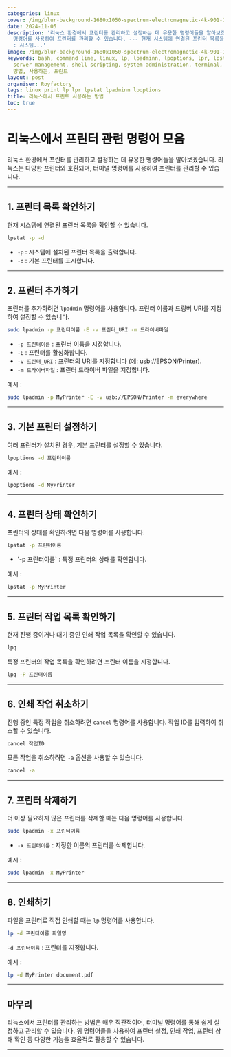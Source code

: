 ```yaml
---
categories: linux
cover: /img/blur-background-1680x1050-spectrum-electromagnetic-4k-901-1.jpg
date: 2024-11-05
description: '리눅스 환경에서 프린터를 관리하고 설정하는 데 유용한 명령어들을 알아보겠습니다. 리눅스는 다양한 프린터와 호환되며, 터미널
  명령어를 사용하여 프린터를 관리할 수 있습니다. --- 현재 시스템에 연결된 프린터 목록을 확인할 수 있습니다. lpstat -p -d - `-p`
  : 시스템...'
image: /img/blur-background-1680x1050-spectrum-electromagnetic-4k-901-1.jpg
keywords: bash, command line, linux, lp, lpadminn, lpoptions, lpr, lpstat, print,
  server management, shell scripting, system administration, terminal, unix, 리눅스에서,
  방법, 사용하는, 프린트
layout: post
organiser: Royfactory
tags: linux print lp lpr lpstat lpadminn lpoptions
title: 리눅스에서 프린트 사용하는 방법
toc: true
---
```


# 리눅스에서 프린터 관련 명령어 모음

리눅스 환경에서 프린터를 관리하고 설정하는 데 유용한 명령어들을 알아보겠습니다. 리눅스는 다양한 프린터와 호환되며, 터미널 명령어를 사용하여 프린터를 관리할 수 있습니다.

---

## 1. 프린터 목록 확인하기

현재 시스템에 연결된 프린터 목록을 확인할 수 있습니다.

```bash
lpstat -p -d
```
- `-p` : 시스템에 설치된 프린터 목록을 출력합니다.
- `-d` : 기본 프린터를 표시합니다.

---

## 2. 프린터 추가하기

프린터를 추가하려면 `lpadmin` 명령어를 사용합니다. 프린터 이름과 드링버 URI를 지정하여 설정할 수 있습니다.

```bash
sudo lpadmin -p 프린터이름 -E -v 프린터_URI -m 드라이버파일
```

- `-p 프린터이름` : 프린터 이름을 지정합니다.
- `-E` : 프린터를 활성화합니다.
- `-v 프린터_URI` : 프린터의 URI를 지정합니다 (예: usb://EPSON/Printer).
- `-m 드라이버파일` : 프린터 드라이버 파일을 지정합니다.

예시 :

```bash
sudo lpadmin -p MyPrinter -E -v usb://EPSON/Printer -m everywhere
```

---

## 3. 기본 프린터 설정하기

여러 프린터가 설치된 경우, 기본 프린터를 설정할 수 있습니다.

```bash
lpoptions -d 프린터이름
```

예시 :

```bash
lpoptions -d MyPrinter
```

---

## 4. 프린터 상태 확인하기

프린터의 상태를 확인하려면 다음 명령어를 사용합니다.

```bash
lpstat -p 프린터이름
```

- '-p 프린터이름` : 특정 프린터의 상태를 확인합니다.

예시 :

```bash
lpstat -p MyPrinter
```

---

## 5. 프린터 작업 목록 확인하기

현재 진행 중이거나 대기 중인 인쇄 작업 목록을 확인할 수 있습니다.

```bash
lpq
```

특정 프린터의 작업 목록을 확인하려면 프린터 이름을 지정합니다.

```bash
lpq -P 프린터이름
```

---

## 6. 인쇄 작업 취소하기

진행 중인 특정 작업을 취소하려면 `cancel` 명령어를 사용합니다. 작업 ID를 입력하여 취소할 수 있습니다.

```bash
cancel 작업ID
```

모든 작업을 취소하려면 `-a` 옵션을 사용할 수 있습니다.

```bash
cancel -a
```

---

## 7. 프린터 삭제하기

더 이상 필요하지 않은 프린터를 삭제할 때는 다음 명령어를 사용합니다.

```bash
sudo lpadmin -x 프린터이름
```

- `-x 프린터이름` : 지정한 이름의 프린터를 삭제합니다.

예시 :

```bash
sudo lpadmin -x MyPrinter
```

---

## 8. 인쇄하기

파일을 프린터로 직접 인쇄할 때는 `lp` 명령어를 사용합니다.

```bash
lp -d 프린터이름 파일명
```

`-d 프린터이름` : 프린터를 지정합니다.

예시 :

```bash
lp -d MyPrinter document.pdf
```

---

##  마무리

리눅스에서 프린터를 관리하는 방법은 매우 직관적이며, 터미널 명령어를 통해 쉽게 설정하고 관리할 수 있습니다. 위 명령어들을 사용하여 프린터 설정, 인쇄 작업, 프린터 상태 확인 등 다양한 기능을 효율적로 활용할 수 있습니다.

---

